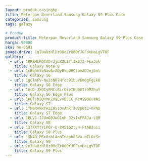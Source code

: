 ```yaml
---
layout: produk-casinghp
title: Peterpan Neverland Samsung Galaxy S9 Plus Case
categories: samsung
tags: galaxy

# Produk
product-title: Peterpan Neverland Samsung Galaxy S9 Plus Case
harga: 90000
sku: hn-0591
image-drive: 1nIUa8zHlDz00eZr80QYJGFsvHaLgVTOF
gallery:
  - url: 1RRBHLP0CADrJjLX2LITlIk272-FLxJok
    title: Galaxy Note 8
  - url: 1cBqhmYoNawArADyBkudRQtomADJejbnl
    title: Galaxy S6
  - url: 1gClmFV-Nu2sNR7Hfos91buVEm0gFgLk0
    title: Galaxy S6 Edge
  - url: 1HcD-JXOIyFMCsBirOieIKU0UIt9MZhuY
    title: Galaxy S6 Edge Plus
  - url: 1H8ljb5BVmKZU9EvvBJCC_KcnS9U6uaWi
    title: Galaxy S7
  - url: 1fM6RvkRYHZLWS1OvAnKTz0zp0z2-nPND
    title: Galaxy S7 Edge
  - url: 1ELV1-IJUmG9JwG1nH_32sIxFFAJa-LQM
    title: Galaxy S8
  - url: 13TXXYtYLPQr-U-8451b2tv4-FtABJuii
    title: Galaxy S8 Plus
  - url: 1SK4O-MSx0rbLAeoTnaph88Va_nILOrSr
    title: Galaxy S9
  - url: 1nIUa8zHlDz00eZr80QYJGFsvHaLgVTOF
    title: Galaxy S9 Plus
---
```

